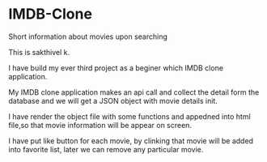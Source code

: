 # IMDB-Clone
Short information about movies upon searching

This is sakthivel k.

I have build my ever third project as a beginer which IMDB clone application.

My IMDB clone application makes an api call and collect the detail form the database and we will get a JSON object with movie details init.

I have render the object file with some functions and appedned into html file,so that movie information will be appear on screen.

I have put like button for each movie, by clinking that movie will be added into favorite list, later we can remove any particular movie. 
